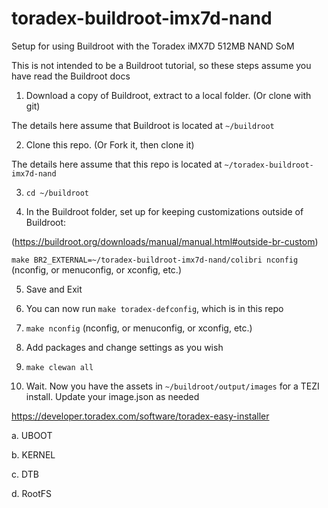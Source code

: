 # toradex-buildroot-imx7d-nand
Setup for using Buildroot with the Toradex iMX7D 512MB NAND SoM

This is not intended to be a Buildroot tutorial, so these steps assume you have read the Buildroot docs

1. Download a copy of Buildroot, extract to a local folder. (Or clone with git)

The details here assume that Buildroot is located at `~/buildroot`

2. Clone this repo. (Or Fork it, then clone it)

The details here assume that this repo is located at `~/toradex-buildroot-imx7d-nand`

3. `cd ~/buildroot`

4. In the Buildroot folder, set up for keeping customizations outside of Buildroot:

(https://buildroot.org/downloads/manual/manual.html#outside-br-custom)

`make BR2_EXTERNAL=~/toradex-buildroot-imx7d-nand/colibri nconfig` (nconfig, or menuconfig, or xconfig, etc.)

5. Save and Exit

6. You can now run `make toradex-defconfig`, which is in this repo

7. `make nconfig` (nconfig, or menuconfig, or xconfig, etc.)

8. Add packages and change settings as you wish

9. `make clewan all`

10. Wait. Now you have the assets in `~/buildroot/output/images` for a TEZI install. Update your image.json as needed

https://developer.toradex.com/software/toradex-easy-installer

a. UBOOT

b. KERNEL

c. DTB

d. RootFS



